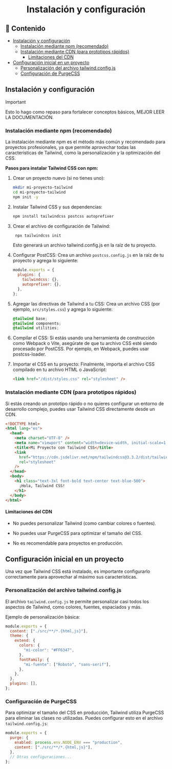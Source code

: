 <h1 align="center">Instalación y configuración</h1>

<h2>📑 Contenido</h2>

- [Instalación y configuración](#instalación-y-configuración)
  - [Instalación mediante npm (recomendado)](#instalación-mediante-npm-recomendado)
  - [Instalación mediante CDN (para prototipos rápidos)](#instalación-mediante-cdn-para-prototipos-rápidos)
    - [Limitaciones del CDN](#limitaciones-del-cdn)
- [Configuración inicial en un proyecto](#configuración-inicial-en-un-proyecto)
  - [Personalización del archivo tailwind.config.js](#personalización-del-archivo-tailwindconfigjs)
  - [Configuración de PurgeCSS](#configuración-de-purgecss)

## Instalación y configuración

> [!IMPORTANT]
> Esto lo hago como repaso para fortalecer conceptos básicos, MEJOR LEER LA DOCUMENTACIÓN.

### Instalación mediante npm (recomendado)

La instalación mediante npm es el método más común y recomendado para proyectos profesionales, ya que permite aprovechar todas las características de Tailwind, como la personalización y la optimización del CSS.

**Pasos para instalar Tailwind CSS con npm:**

1. Crear un proyecto nuevo (si no tienes uno):

   ```bash
   mkdir mi-proyecto-tailwind
   cd mi-proyecto-tailwind
   npm init -y
   ```

2. Instalar Tailwind CSS y sus dependencias:

   ```bash
   npm install tailwindcss postcss autoprefixer
   ```

3. Crear el archivo de configuración de Tailwind:

   ```bash
    npx tailwindcss init
   ```

   Esto generará un archivo tailwind.config.js en la raíz de tu proyecto.

4. Configurar PostCSS:
   Crea un archivo `postcss.config.js` en la raíz de tu proyecto y agrega lo siguiente:

   ```javascript
   module.exports = {
     plugins: {
       tailwindcss: {},
       autoprefixer: {},
     },
   };
   ```

5. Agregar las directivas de Tailwind a tu CSS:
   Crea un archivo CSS (por ejemplo, `src/styles.css`) y agrega lo siguiente:

   ```css
   @tailwind base;
   @tailwind components;
   @tailwind utilities;
   ```

6. Compilar el CSS:
   Si estás usando una herramienta de construcción como Webpack o Vite, asegúrate de que tu archivo CSS esté siendo procesado por PostCSS. Por ejemplo, en Webpack, puedes usar postcss-loader.

7. Importar el CSS en tu proyecto:
   Finalmente, importa el archivo CSS compilado en tu archivo HTML o JavaScript:

   ```html
   <link href="/dist/styles.css" rel="stylesheet" />
   ```

### Instalación mediante CDN (para prototipos rápidos)

Si estás creando un prototipo rápido o no quieres configurar un entorno de desarrollo complejo, puedes usar Tailwind CSS directamente desde un CDN.

```html
<!DOCTYPE html>
<html lang="es">
  <head>
    <meta charset="UTF-8" />
    <meta name="viewport" content="width=device-width, initial-scale=1.0" />
    <title>Mi Proyecto con Tailwind CSS</title>
    <link
      href="https://cdn.jsdelivr.net/npm/tailwindcss@3.3.2/dist/tailwind.min.css"
      rel="stylesheet"
    />
  </head>
  <body>
    <h1 class="text-3xl font-bold text-center text-blue-500">
      ¡Hola, Tailwind CSS!
    </h1>
  </body>
</html>
```

#### Limitaciones del CDN

- No puedes personalizar Tailwind (como cambiar colores o fuentes).

- No puedes usar PurgeCSS para optimizar el tamaño del CSS.

- No es recomendable para proyectos en producción.

## Configuración inicial en un proyecto

Una vez que Tailwind CSS está instalado, es importante configurarlo correctamente para aprovechar al máximo sus características.

### Personalización del archivo tailwind.config.js

El archivo `tailwind.config.js` te permite personalizar casi todos los aspectos de Tailwind, como colores, fuentes, espaciados y más.

Ejemplo de personalización básica:

```javascript
module.exports = {
  content: ["./src/**/*.{html,js}"],
  theme: {
    extend: {
      colors: {
        "mi-color": "#FF6347",
      },
      fontFamily: {
        "mi-fuente": ["Roboto", "sans-serif"],
      },
    },
  },
  plugins: [],
};
```

### Configuración de PurgeCSS

Para optimizar el tamaño del CSS en producción, Tailwind utiliza PurgeCSS para eliminar las clases no utilizadas. Puedes configurar esto en el archivo `tailwind.config.js`:

```javascript
module.exports = {
  purge: {
    enabled: process.env.NODE_ENV === "production",
    content: ["./src/**/*.{html,js}"],
  },
  // Otras configuraciones...
};
```

